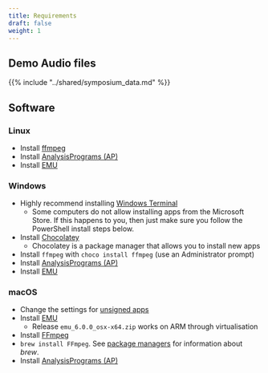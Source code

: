 ```yaml
---
title: Requirements
draft: false
weight: 1
---
```


## Demo Audio files

{{% include "../shared/symposium_data.md" %}}


## Software

### Linux

- Install [ffmpeg](https://www.tecmint.com/install-ffmpeg-in-linux/)
- Install [AnalysisPrograms (AP)](https://ap.qut.ecoacoustics.info/basics/installing.html?tabs=windows)
- Install [EMU](https://github.com/QutEcoacoustics/emu/blob/master/docs/installing.md)

### Windows

- Highly recommend installing  [Windows Terminal](https://apps.microsoft.com/store/detail/windows-terminal/9N0DX20HK701?hl=en-au&gl=au)
  - Some computers do not allow installing apps from the Microsoft Store.
    If this happens to you, then just make sure you follow the PowerShell
    install steps below.
- Install [Chocolatey](https://community.chocolatey.org/courses/installation/installing?method=installing-chocolatey)
  - Chocolatey is a package manager that allows you to install new apps
- Install `ffmpeg` with `choco install ffmpeg` (use an Administrator prompt)
- Install [AnalysisPrograms (AP)](https://ap.qut.ecoacoustics.info/basics/installing.html?tabs=windows)
- Install [EMU](https://github.com/QutEcoacoustics/emu/blob/master/docs/installing.md)

### macOS

- Change the settings for [unsigned apps](../../../help-centre/software/unsigned)
- Install [EMU](https://github.com/QutEcoacoustics/emu/blob/master/docs/installing.md)
  - Release `emu_6.0.0_osx-x64.zip` works on ARM through virtualisation
- Install [FFmpeg](https://pigtou.com/install-ffmpeg-on-mac/)
- `brew install FFmpeg`. See [package managers](../../../help-centre/software/package-manager)  for information about _brew_.
- Install [AnalysisPrograms (AP)](https://ap.qut.ecoacoustics.info/basics/installing.html)